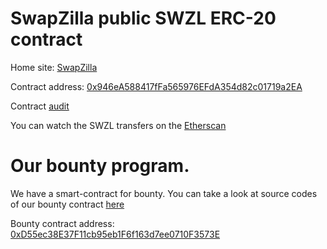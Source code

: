 # SwapZilla public SWZL ERC-20 contract

Home site: [SwapZilla](https://www.swapzilla.co)

Contract address: [0x946eA588417fFa565976EFdA354d82c01719a2EA](https://etherscan.io/address/0x946ea588417ffa565976efda354d82c01719a2ea)

Contract [audit](https://github.com/SwapZilla/contract/blob/master/ContractAudit.pdf)

You can watch the SWZL transfers on the [Etherscan](https://etherscan.io/token/0x946ea588417ffa565976efda354d82c01719a2ea?a=0x253442363cead3f9810b1033b3e6807318a9d4aa)

# Our bounty program.

We have a smart-contract for bounty. You can take a look at source codes of our bounty contract [here](https://github.com/SwapZilla/contract/blob/master/SWZL_Bounty.sol)

Bounty contract address: [0xD55ec38E37F11cb95eb1F6f163d7ee0710F3573E](https://etherscan.io/address/0xd55ec38e37f11cb95eb1f6f163d7ee0710f3573e)
